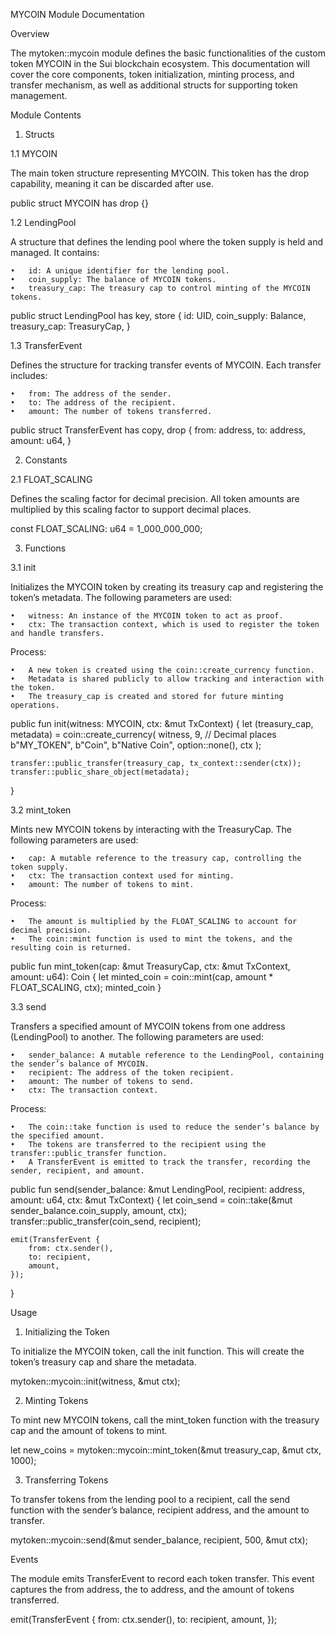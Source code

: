 MYCOIN Module Documentation

Overview

The mytoken::mycoin module defines the basic functionalities of the custom token MYCOIN in the Sui blockchain ecosystem. This documentation will cover the core components, token initialization, minting process, and transfer mechanism, as well as additional structs for supporting token management.

Module Contents

1. Structs

1.1 MYCOIN

The main token structure representing MYCOIN. This token has the drop capability, meaning it can be discarded after use.

public struct MYCOIN has drop {}

1.2 LendingPool

A structure that defines the lending pool where the token supply is held and managed. It contains:

	•	id: A unique identifier for the lending pool.
	•	coin_supply: The balance of MYCOIN tokens.
	•	treasury_cap: The treasury cap to control minting of the MYCOIN tokens.

public struct LendingPool has key, store {
    id: UID,
    coin_supply: Balance<MYCOIN>,
    treasury_cap: TreasuryCap<MYCOIN>,
}

1.3 TransferEvent

Defines the structure for tracking transfer events of MYCOIN. Each transfer includes:

	•	from: The address of the sender.
	•	to: The address of the recipient.
	•	amount: The number of tokens transferred.

public struct TransferEvent has copy, drop {
    from: address,
    to: address,
    amount: u64,
}

2. Constants

2.1 FLOAT_SCALING

Defines the scaling factor for decimal precision. All token amounts are multiplied by this scaling factor to support decimal places.

const FLOAT_SCALING: u64 = 1_000_000_000;

3. Functions

3.1 init

Initializes the MYCOIN token by creating its treasury cap and registering the token’s metadata. The following parameters are used:

	•	witness: An instance of the MYCOIN token to act as proof.
	•	ctx: The transaction context, which is used to register the token and handle transfers.

Process:

	•	A new token is created using the coin::create_currency function.
	•	Metadata is shared publicly to allow tracking and interaction with the token.
	•	The treasury_cap is created and stored for future minting operations.

public fun init(witness: MYCOIN, ctx: &mut TxContext) {
    let (treasury_cap, metadata) = coin::create_currency<MYCOIN>(
        witness, 
        9, // Decimal places
        b"MY_TOKEN",
        b"Coin", 
        b"Native Coin", 
        option::none(), 
        ctx
    );

    transfer::public_transfer(treasury_cap, tx_context::sender(ctx));
    transfer::public_share_object(metadata);
}

3.2 mint_token

Mints new MYCOIN tokens by interacting with the TreasuryCap. The following parameters are used:

	•	cap: A mutable reference to the treasury cap, controlling the token supply.
	•	ctx: The transaction context used for minting.
	•	amount: The number of tokens to mint.

Process:

	•	The amount is multiplied by the FLOAT_SCALING to account for decimal precision.
	•	The coin::mint function is used to mint the tokens, and the resulting coin is returned.

public fun mint_token(cap: &mut TreasuryCap<MYCOIN>, ctx: &mut TxContext, amount: u64): Coin<MYCOIN> {
    let minted_coin = coin::mint(cap, amount * FLOAT_SCALING, ctx);
    minted_coin
}

3.3 send

Transfers a specified amount of MYCOIN tokens from one address (LendingPool) to another. The following parameters are used:

	•	sender_balance: A mutable reference to the LendingPool, containing the sender’s balance of MYCOIN.
	•	recipient: The address of the token recipient.
	•	amount: The number of tokens to send.
	•	ctx: The transaction context.

Process:

	•	The coin::take function is used to reduce the sender’s balance by the specified amount.
	•	The tokens are transferred to the recipient using the transfer::public_transfer function.
	•	A TransferEvent is emitted to track the transfer, recording the sender, recipient, and amount.

public fun send(sender_balance: &mut LendingPool, recipient: address, amount: u64, ctx: &mut TxContext) {
    let coin_send = coin::take(&mut sender_balance.coin_supply, amount, ctx);
    transfer::public_transfer(coin_send, recipient);

    emit(TransferEvent {
        from: ctx.sender(),
        to: recipient,
        amount,
    });
}

Usage

1. Initializing the Token

To initialize the MYCOIN token, call the init function. This will create the token’s treasury cap and share the metadata.

mytoken::mycoin::init(witness, &mut ctx);

2. Minting Tokens

To mint new MYCOIN tokens, call the mint_token function with the treasury cap and the amount of tokens to mint.

let new_coins = mytoken::mycoin::mint_token(&mut treasury_cap, &mut ctx, 1000);

3. Transferring Tokens

To transfer tokens from the lending pool to a recipient, call the send function with the sender’s balance, recipient address, and the amount to transfer.

mytoken::mycoin::send(&mut sender_balance, recipient, 500, &mut ctx);

Events

The module emits TransferEvent to record each token transfer. This event captures the from address, the to address, and the amount of tokens transferred.

emit(TransferEvent {
    from: ctx.sender(),
    to: recipient,
    amount,
});
